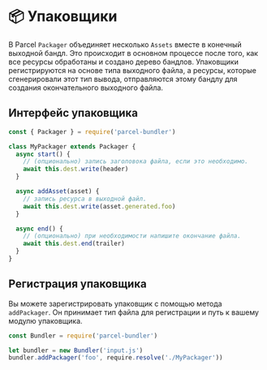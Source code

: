 # 📦 Упаковщики

В Parcel `Packager` объединяет несколько `Assets` вместе в конечный выходной бандл. Это происходит в основном процессе после того, как все ресурсы обработаны и создано дерево бандлов. Упаковщики регистрируются на основе типа выходного файла, а ресурсы, которые сгенерировали этот тип вывода, отправляются этому бандлу для создания окончательного выходного файла.

## Интерфейс упаковщика

```javascript
const { Packager } = require('parcel-bundler')

class MyPackager extends Packager {
  async start() {
    // (опционально) запись заголовока файла, если это необходимо.
    await this.dest.write(header)
  }

  async addAsset(asset) {
    // запись ресурса в выходной файл.
    await this.dest.write(asset.generated.foo)
  }

  async end() {
    // (опционально) при необходимости напишите окончание файла.
    await this.dest.end(trailer)
  }
}
```

## Регистрация упаковщика

Вы можете зарегистрировать упаковщик с помощью метода `addPackager`. Он принимает тип файла для регистрации и путь к вашему модулю упаковщика.

```javascript
const Bundler = require('parcel-bundler')

let bundler = new Bundler('input.js')
bundler.addPackager('foo', require.resolve('./MyPackager'))
```

